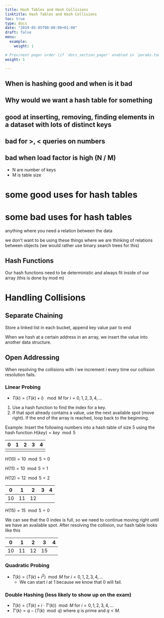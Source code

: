 ```yaml
---
title: Hash Tables and Hash Collisions
linktitle: Hash Tables and Hash Collisions
toc: true
type: docs
date: "2019-05-05T00:00:00+01:00"
draft: false
menu:
  example:
    weight: 1

# Prev/next pager order (if `docs_section_pager` enabled in `params.toml`)
weight: 1

---
```


## When is hashing good and when is it bad

## Why would we want a hash table for something

## good at inserting, removing, finding elements in a dataset with lots of distinct keys

## bad for >, < queries on numbers

## bad when load factor is high (N / M)

- N are number of keys
- M is table size

# some good uses for hash tables

# some bad uses for hash tables

anything where you need a relation between the data

we don't want to be using these things where we are thinking of relations between objects (we would rather use binary search trees for this)

## Hash Functions

Our hash functions need to be deterministic and always fit inside of our array (this is done by mod m)

# Handling Collisions

## Separate Chaining

Store a linked list in each bucket, append key value pair to end

When we hash at a certain address in an array, we insert the value into another data structure.

## Open Addressing

When resolving the collisions with $i$ we increment $i$ every time our collision resolution fails.

### Linear Probing

- $T(k) = (T(k) + i)$ $\mod M$ for $i = 0, 1, 2, 3, 4, ...$

1. Use a hash function to find the index for a key.
2. If that spot already contains a value, use the next available spot (move right). If the end of the array is reached, loop back to the beginning.

Example: Insert the following numbers into a hash table of size $5$ using the hash function $H(key) = key \mod 5$



| 0    | 1    | 2    | 3    | 4    |
| ---- | ---- | ---- | ---- | ---- |
|      |      |      |      |      |

$H(10) = 10 \mod 5 = 0$ 

$H(11) = 10 \mod 5 = 1$

$H(12) = 12 \mod 5 = 2$

| 0    | 1    | 2    | 3    | 4    |
| ---- | ---- | ---- | ---- | ---- |
| 10   | 11   | 12   |      |      |

$H(15) = 15 \mod 5 = 0$

We can see that the $0$ index is full, so we need to continue moving right until we have an available spot. After resolving the collision, our hash table looks like this

| 0    | 1    | 2    | 3    | 4    |
| ---- | ---- | ---- | ---- | ---- |
| 10   | 11   | 12   | 15   |      |



### Quadratic Probing

- $T(k) = (T(k) + i^2) \mod M$ for $i = 0, 1, 2, 3, 4, ...$
  - We can start $i$ at $1$ because we know that $0$ will fail.

### Double Hashing (less likely to show up on the exam)

- $T(k) = (T(k) + i \cdot T'(k)) \mod M$ for $i = 0, 1,2,3,4,...$
- $T'(k) = q - (T(k) \mod q)$ where $q$ is prime and $q < M.$

